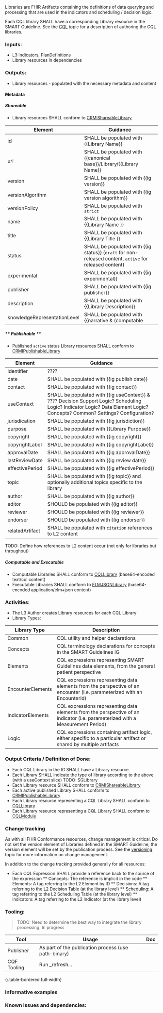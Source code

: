 Libraries are FHIR Artifacts containing the definitions of data querying and processing that are used in the indicators and scheduling / decision logic.

Each CQL library SHALL have a corresponding Library resource in the SMART Guideline. See the [CQL](l3_cql.html) topic for a description of authoring the CQL libraries.

### **Inputs:** 

* L3 Indicators, PlanDefinitions
* Library resources in dependencies

### **Outputs:**

* Library resources - populated with the necessary metadata and content

#### **Metadata**

##### **Shareable**

* Library resources SHALL conform to [CRMIShareableLibrary]({{site.data.fhir.ver.crmi}}/StructureDefinition-crmi-shareablelibrary.html)

| Element | Guidance |
| ---- | ---- |
| id | SHALL be populated with {{Library Name}}
| url | SHALL be populated with {{canonical base}}/Library/{{Library Name}} |
| version | SHALL be populated with {{ig version}} |
| versionAlgorithm | SHALL be populated with {{ig version algorithm}} |
| versionPolicy | SHALL be populated with `strict` |
| name | SHALL be populated with {{Library Name }} |
| title | SHALL be populated with {{Library Title }} |
| status | SHALL be populated with {{ig status}} (`draft` for non-released content, `active` for released content) |
| experimental | SHALL be populated with {{ig experimental}} |
| publisher | SHALL be populated with {{ig publisher}} |
| description | SHALL be populated with {{Library Description}} |
| knowledgeRepresentationLevel | SHALL be populated with {{narrative & (computable | executable)}} |

##### ** Publishable **

* Published `active` status Library resources SHALL conform to [CRMIPublishableLibrary]({{site.data.fhir.ver.crmi}}/StructureDefinition-crmi-publishablelibrary.html)

| Element | Guidance |
| ---- | ---- |
| identifier | ???? |
| date | SHALL be populated with {{ig publish date}} |
| contact | SHALL be populated with {{ig contact}} |
| useContext | SHALL be populated with {{ig useContext}} & ???? Decision Support Logic? Scheduling Logic? Indicator Logic? Data Element Logic? Concepts? Common? Settings? Configuration? |
| jurisdication | SHALL be populated with {{ig jurisdiction}} |
| purpose | SHALL be populated with {{Library Purpose}} |
| copyright | SHALL be populated with {{ig copyright}} |
| copyrightLabel | SHALL be populated with {{ig copyrightLabel}} |
| approvalDate | SHALL be populated with {{ig approvalDate}} |
| lastReviewDate | SHALL be populated with {{ig review date}} |
| effectivePeriod | SHALL be populated with {{ig effectivePeriod}} |
| topic | SHALL be populated with {{ig topic}} and optionally additional topics specific to the library |
| author | SHALL be populated with {{ig author}} |
| editor | SHOULD be populated with {{ig editor}} |
| reviewer | SHOULD be populated with {{ig reviewer}} |
| endorser | SHOULD be populated with {{ig endorser}} |
| relatedArtifact | SHALL be populated with `citation` references to L2 content |

TODO: Define how references to L2 content occur (not only for libraries but throughout)

##### **Computable** and **Executable**

* Computable Libraries SHALL conform to [CQLLibrary]({{site.data.fhir.ver.cql}}/StructureDefinition-cql-library.html) (base64-encoded text/cql content)
* Executable Libraries SHALL conform to [ELMJSONLibrary]({{site.data.fhir.ver.cql}}/StructureDefinition-elm-json-library.html) (base64-encoded application/elm+json content)

### **Activities:**

* The L3 Author creates Library resources for each CQL Library
* Library Types: 

| Library Type | Description |
| ---- | ---- |
| Common | CQL utility and helper declarations |
| Concepts | CQL terminology declarations for concepts in the SMART Guidelines IG |
| Elements | CQL expressions representing SMART Guidelines data elements, from the general patient perspective |
| EncounterElements | CQL expressions representing data elements from the perspective of an encounter (i.e. parameterized with an EncounterId) |
| IndicatorElements | CQL expressions representing data elements from the perspective of an indicator (i.e. parameterized with a Measurement Period) |
| Logic | CQL expressions containing artifact logic, either specific to a particular artifact or shared by multiple artifacts |

### **Output Criteria / Definition of Done:**

* Each CQL Library in the IG SHALL have a Library resource
* Each Library SHALL indicate the type of library according to the above (with a useContext slice) TODO: SGLibrary
* Each Library resource SHALL conform to [CRMIShareableLibrary]({{site.data.fhir.ver.crmi}}/StructureDefinition-crmi-shareablelibrary.html)
* Each active published Library SHALL conform to [CRMIPublishableLibrary]({{site.data.fhir.ver.crmi}}/StructureDefinition-crmi-publishablelibrary.html)
* Each Library resource representing a CQL Library SHALL conform to [CQLLibrary]({{site.data.fhir.ver.cql}}/StructureDefinition-cql-library.html)
* Each Library resource representing a CQL Library SHALL conform to [CQLModule]({{site.data.fhir.ver.cql}}/StructureDefinition-cql-module.html)

### **Change tracking**

As with all FHIR Conformance resources, change management is critical. Do not set the version element of Libraries defined in the SMART Guideline, the version element will be set by the publication process. See the [versioning](versioning.html) topic for more information on change management.

In addition to the change tracking provided generally for all resources:

* Each CQL Expression SHALL provide a reference back to the source of the expression
** Concepts: The reference is implicit in the code
** Elements: A tag referring to the L2 Element by ID
** Decisions: A tag referring to the L2 Decision Table (at the library level)
** Scheduling: A tag referring to the L2 Scheduling Table (at the library level)
** Indicators: A tag referring to the L2 Indicator (at the library level)

### **Tooling:**

> TODO: Need to determine the best way to integrate the library processing. In progress

| Tool | Usage | Doc |
| --- | ---| ---| 
| Publisher | As part of the publication process (use path-binary) |  |
| CQF Tooling | Run _refresh... | |
{:.table-bordered.full-width}  


### **Informative examples**


### **Known issues and dependencies:**

 
